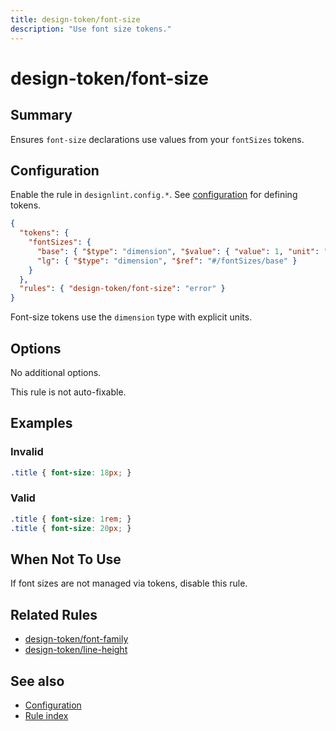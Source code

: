 ```yaml
---
title: design-token/font-size
description: "Use font size tokens."
---
```


# design-token/font-size

## Summary
Ensures `font-size` declarations use values from your `fontSizes` tokens.

## Configuration
Enable the rule in `designlint.config.*`. See [configuration](../../configuration.md) for defining tokens.

```json
{
  "tokens": {
    "fontSizes": {
      "base": { "$type": "dimension", "$value": { "value": 1, "unit": "rem" } },
      "lg": { "$type": "dimension", "$ref": "#/fontSizes/base" }
    }
  },
  "rules": { "design-token/font-size": "error" }
}
```

Font-size tokens use the `dimension` type with explicit units.

## Options
No additional options.

This rule is not auto-fixable.

## Examples

### Invalid

```css
.title { font-size: 18px; }
```

### Valid

```css
.title { font-size: 1rem; }
.title { font-size: 20px; }
```

## When Not To Use
If font sizes are not managed via tokens, disable this rule.

## Related Rules
- [design-token/font-family](./font-family.md)
- [design-token/line-height](./line-height.md)

## See also
- [Configuration](../../configuration.md)
- [Rule index](../index.md)
